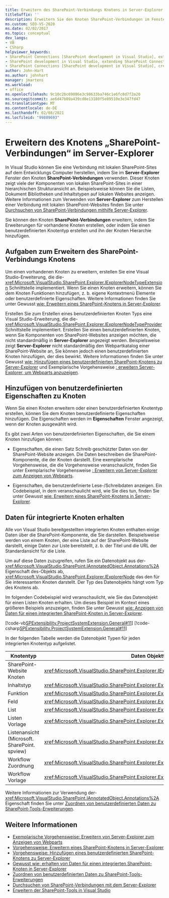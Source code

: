 ```yaml
---
title: Erweitern des SharePoint-Verbindungs Knotens in Server-Explorer | Microsoft-Dokumentation
titleSuffix: ''
description: Erweitern Sie den Knoten SharePoint-Verbindungen im Fenster Server-Explorer in Visual Studio. Hinzufügen von benutzerdefinierten Eigenschaften zu Knoten. Daten für integrierte Knoten erhalten.
ms.custom: SEO-VS-2020
ms.date: 02/02/2017
ms.topic: conceptual
dev_langs:
- VB
- CSharp
helpviewer_keywords:
- SharePoint Connections [SharePoint development in Visual Studio], extending a node
- SharePoint development in Visual Studio, extending SharePoint Connections node in Server Explorer
- SharePoint Connections [SharePoint development in Visual Studio], creating a new node type
author: John-Hart
ms.author: johnhart
manager: jmartens
ms.workload:
- office
ms.openlocfilehash: 9c10c2bc69086e3c98633ba746c1e6fc8d7f2a20
ms.sourcegitcommit: ae6d47b09a439cd0e13180f5e89510e3e347fd47
ms.translationtype: MT
ms.contentlocale: de-DE
ms.lasthandoff: 02/08/2021
ms.locfileid: "99889693"
---
```

# <a name="extend-the-sharepoint-connections-node-in-server-explorer"></a>Erweitern des Knotens „SharePoint-Verbindungen“ im Server-Explorer
  In Visual Studio können Sie eine Verbindung mit lokalen SharePoint-Sites auf dem Entwicklungs Computer herstellen, indem Sie im **Server-Explorer** Fenster den Knoten **SharePoint-Verbindungen** verwenden. Dieser Knoten zeigt viele der Komponenten von lokalen SharePoint-Sites in einer hierarchischen Strukturansicht an. Beispielsweise können Sie die Listen, Dokument Bibliotheken und Inhaltstypen auf lokalen Websites anzeigen. Weitere Informationen zum Verwenden von **Server-Explorer** zum Herstellen einer Verbindung mit lokalen SharePoint-Websites finden Sie unter [Durchsuchen von SharePoint-Verbindungen mithilfe Server-Explorer](../sharepoint/browsing-sharepoint-connections-using-server-explorer.md).

 Sie können den Knoten **SharePoint-Verbindungen** erweitern, indem Sie Erweiterungen für vorhandene Knoten erstellen, oder indem Sie einen benutzerdefinierten Knotentyp erstellen und ihn der Knoten Hierarchie hinzufügen.

## <a name="tasks-for-extending-the-sharepoint-connections-node"></a>Aufgaben zum Erweitern des SharePoint-Verbindungs Knotens
 Um einen vorhandenen Knoten zu erweitern, erstellen Sie eine Visual Studio-Erweiterung, die die- <xref:Microsoft.VisualStudio.SharePoint.Explorer.IExplorerNodeTypeExtension> Schnittstelle implementiert. Wenn Sie einen Knoten erweitern, können Sie dem Knoten Funktionen hinzufügen, z. b. eigene Kontextmenü Elemente oder benutzerdefinierte Eigenschaften. Weitere Informationen finden Sie unter Gewusst [wie: Erweitern eines SharePoint-Knotens in Server-Explorer](../sharepoint/how-to-extend-a-sharepoint-node-in-server-explorer.md).

 Erstellen Sie zum Erstellen eines benutzerdefinierten Knoten Typs eine Visual Studio-Erweiterung, die die- <xref:Microsoft.VisualStudio.SharePoint.Explorer.IExplorerNodeTypeProvider> Schnittstelle implementiert. Erstellen Sie einen benutzerdefinierten Knoten, wenn Sie Komponenten von SharePoint-Websites anzeigen möchten, die nicht standardmäßig in **Server-Explorer** angezeigt werden. Beispielsweise zeigt **Server-Explorer** nicht standardmäßig den Webpartkatalog einer SharePoint-Website an, Sie können jedoch einen benutzerdefinierten Knoten hinzufügen, der dies bewirkt. Weitere Informationen finden Sie unter Gewusst [wie: Hinzufügen eines benutzerdefinierten SharePoint-Knotens zu Server-Explorer](../sharepoint/how-to-add-a-custom-sharepoint-node-to-server-explorer.md) und Exemplarische Vorgehensweise [: erweitern Server-Explorer, um Webparts anzuzeigen](../sharepoint/walkthrough-extending-server-explorer-to-display-web-parts.md).

## <a name="add-custom-properties-to-nodes"></a>Hinzufügen von benutzerdefinierten Eigenschaften zu Knoten
 Wenn Sie einen Knoten erweitern oder einen benutzerdefinierten Knotentyp erstellen, können Sie dem Knoten benutzerdefinierte Eigenschaften hinzufügen. Die Eigenschaften werden im **Eigenschaften** Fenster angezeigt, wenn der Knoten ausgewählt wird.

 Es gibt zwei Arten von benutzerdefinierten Eigenschaften, die Sie einem Knoten hinzufügen können:

- Eigenschaften, die einen Satz Schreib geschützter Daten von der SharePoint-Website anzeigen. Die Daten beschreiben die SharePoint-Komponente, die der Knoten darstellt. Eine exemplarische Vorgehensweise, die die Vorgehensweise veranschaulicht, finden Sie unter Exemplarische Vorgehensweise [: Erweitern von Server-Explorer zum Anzeigen von Webparts](../sharepoint/walkthrough-extending-server-explorer-to-display-web-parts.md).

- Eigenschaften, die benutzerdefinierte Lese-/Schreibdaten anzeigen. Ein Codebeispiel, in dem veranschaulicht wird, wie Sie dies tun, finden Sie unter Gewusst [wie: Erweitern eines SharePoint-Knotens in Server-Explorer](../sharepoint/how-to-extend-a-sharepoint-node-in-server-explorer.md).

## <a name="get-data-for-built-in-nodes"></a>Daten für integrierte Knoten erhalten
 Alle von Visual Studio bereitgestellten integrierten Knoten enthalten einige Daten über die SharePoint-Komponente, die Sie darstellen. Beispielsweise werden von einem Knoten, der eine Liste auf der SharePoint-Website darstellt, einige Daten zur Liste bereitstellt, z. b. der Titel und die URL der Standardansicht für die Liste.

 Um auf diese Daten zuzugreifen, rufen Sie ein Datenobjekt aus der- <xref:Microsoft.VisualStudio.SharePoint.IAnnotatedObject.Annotations%2A> Eigenschaft des-Objekts ab, <xref:Microsoft.VisualStudio.SharePoint.Explorer.IExplorerNode> das den für Sie interessanten Knoten darstellt. Der Typ des Datenobjekts hängt vom Typ des Knotens ab.

 Im folgenden Codebeispiel wird veranschaulicht, wie Sie das Datenobjekt für einen Listen Knoten erhalten. Um dieses Beispiel im Kontext eines größeren Beispiels anzuzeigen, finden Sie unter Gewusst [wie: Anzeigen von Daten für einen integrierten SharePoint-Knoten in Server-Explorer](../sharepoint/how-to-get-data-for-a-built-in-sharepoint-node-in-server-explorer.md).

 [!code-vb[SPExtensibility.ProjectSystemExtension.General#11](../sharepoint/codesnippet/VisualBasic/projectsystemexamples/extension/serverexplorerextensionnodeinfo.vb#11)]
 [!code-csharp[SPExtensibility.ProjectSystemExtension.General#11](../sharepoint/codesnippet/CSharp/projectsystemexamples/extension/serverexplorerextensionnodeinfo.cs#11)]

 In der folgenden Tabelle werden die Datenobjekt Typen für jeden integrierten Knotentyp aufgelistet.

|Knotentyp|Daten Objekttyp|
|---------------|----------------------|
|SharePoint-Website Knoten|<xref:Microsoft.VisualStudio.SharePoint.Explorer.IExplorerSiteNodeInfo>|
|Inhaltstyp|<xref:Microsoft.VisualStudio.SharePoint.Explorer.Extensions.IContentTypeNodeInfo>|
|Funktion|<xref:Microsoft.VisualStudio.SharePoint.Explorer.Extensions.IFeatureNodeInfo>|
|Feld|<xref:Microsoft.VisualStudio.SharePoint.Explorer.Extensions.IFieldNodeInfo>|
|List|<xref:Microsoft.VisualStudio.SharePoint.Explorer.Extensions.IListNodeInfo>|
|Listen Vorlage|<xref:Microsoft.VisualStudio.SharePoint.Explorer.Extensions.IListTemplateNodeInfo>|
|Listenansicht (Microsoft. SharePoint. spview)|<xref:Microsoft.VisualStudio.SharePoint.Explorer.Extensions.IListViewNodeInfo>|
|Workflow Zuordnung|<xref:Microsoft.VisualStudio.SharePoint.Explorer.Extensions.IWorkflowAssociationNodeInfo>|
|Workflow Vorlage|<xref:Microsoft.VisualStudio.SharePoint.Explorer.Extensions.IWorkflowTemplateNodeInfo>|

 Weitere Informationen zur Verwendung der- <xref:Microsoft.VisualStudio.SharePoint.IAnnotatedObject.Annotations%2A> Eigenschaft finden Sie unter [Zuordnen von benutzerdefinierten Daten zu SharePoint-Tools-Erweiterungen](../sharepoint/associating-custom-data-with-sharepoint-tools-extensions.md).

## <a name="see-also"></a>Weitere Informationen
- [Exemplarische Vorgehensweise: Erweitern von Server-Explorer zum Anzeigen von Webparts](../sharepoint/walkthrough-extending-server-explorer-to-display-web-parts.md)
- [Vorgehensweise: Erweitern eines SharePoint-Knotens in Server-Explorer](../sharepoint/how-to-extend-a-sharepoint-node-in-server-explorer.md)
- [Vorgehensweise: Hinzufügen eines benutzerdefinierten SharePoint-Knotens zu Server-Explorer](../sharepoint/how-to-add-a-custom-sharepoint-node-to-server-explorer.md)
- [Gewusst wie: erhalten von Daten für einen integrierten SharePoint-Knoten in Server-Explorer](../sharepoint/how-to-get-data-for-a-built-in-sharepoint-node-in-server-explorer.md)
- [Zuordnen von benutzerdefinierten Daten zu SharePoint-Tools-Erweiterungen](../sharepoint/associating-custom-data-with-sharepoint-tools-extensions.md)
- [Durchsuchen von SharePoint-Verbindungen mit dem Server-Explorer](../sharepoint/browsing-sharepoint-connections-using-server-explorer.md)
- [Erweitern der SharePoint-Tools in Visual Studio](../sharepoint/extending-the-sharepoint-tools-in-visual-studio.md)
